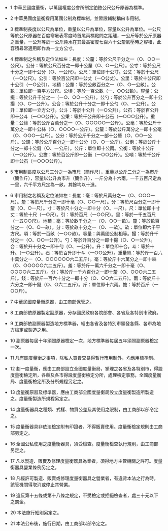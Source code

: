 * 1 中華民國度量衡，以萬國權度公會所制定鉑銥公尺公斤原器為標準。

* 2 中華民國度量衡採用萬國公制為標準制，並暫設輔制稱曰市用制。

* 3 標準制長度以公尺為單位，重量以公斤為單位，容量以公升為單位。一公尺等於公尺原器在百度寒暑表零度時首尾兩標點問之距離，一公斤等於公斤原器之重量，一公升等於一公斤純水在其最高密度七百六十公釐氣壓時之容積，此容積尋常適用即作為一立方公寸。

* 4 標準制之名稱及定位法如左：長度：公釐：等於公尺千分之一（○、○○一公尺）。公分：等於公尺百分之一即十公釐（○、○一公尺）。公寸：等於公尺十分之一即十公分（○、一公尺）。公尺：單位即十公寸。公丈：等於十公尺（一○公尺）。公引：等於百公尺即十公丈（一○公丈）。公里：等於十公尺即十公引（一○公引）。地積：公釐：等於公畝百分之一（○、○一公畝）。公畝：單位即一百平方公尺。公頃：等於一百公畝（一、○○公畝）。容量：公撮：等於公升千分之一（一○、○○一公升）。公勺：等於公升百分之一即十公撮（○、○一公升）。公合：等於公升十分之一即十公勺（○、一公升）。公升：單位即一立方公寸。公斗：等於十公升（一○公升）。公石：等於百公升即十公斗（一○○公升）。公秉：等於千公升即十公石（一○○○公升）。重量：公絲：等於公斤百萬分之一（○、○○○○○一公斤）。公毫：等於公斤十萬分之一即十公絲（○、○○○○一公斤）。公釐：等於公斤萬分之一即十公毫（○、○○○一公斤）。公分：等於公斤千分之一部十公釐（○、○○一公斤）。公錢：等於公斤百分之一即十公分（○、○一公斤）。公兩：等於公斤十分之一郎十公錢（○、一公斤）。公斤：單位即十公兩。公衡：等於十公斤（一○公斤）。公擔：等於百公斤即十公衡（一○○公斤）。公噸：等於千公斤即十公石（一○○○公斤）。

* 5 市用制長度以公尺三分之一為市尺（簡作尺），重量以公斤二分之一為市斤（簡作斤），容量以公升為市升（簡作升），一斤分為十六兩，一千五百尺定為一里，六千平方尺定為一畝，其餘均以十進。

* 6 市用制之名稱及定位法如左：長度：毫：等於尺萬分之一（○、○○○一尺）。釐：等於尺千分之一即十毫（○、○○一尺）。分：等於尺百分之一即十釐（○、○一尺）。寸：等於尺十分之一即十分（○、一尺）。尺：單位即十寸丈：等於十尺（一○尺）。引：等於百尺（一○○尺）。里：等於一千五百尺（一五○○尺）。地積：毫：等於畝千分之一（○、○○一畝）。釐：等於畝百分之一（○、○一畝）。分：等於畝十分之一（○、一畝）。畝：單位即六千平方尺。頃：等於一百畝（一○○畝）。容量：與萬國公制相等。撮：等於升千分之一（○、○○一公升）。勺：等於升百分之一即十撮（○、○一公升）。合：等於升十分之一即十勺（○、一公升）。升：單位即十合。斗：等於十升。（一○公升）。石：等於百升即十斗（一○○公升）。重量絲：等於斤一百六十萬分之一（○、○○○○○○六二五斤）。毫：等於斤十六萬分之一即十絲（○、○○○○○六二五斤）。羞：等於斤一萬六千分之一即十毫（○、○○○○六二五斤）。分：等於斤一千六百分之一即十釐（○、○○○六二五斤）。錢：等於斤一百六十分之一即十分（○、○○六二五斤）。兩：等於斤十六分之一即十錢（○、○六二五斤）。斤：單位即十六兩。擔：等於百斤（一○○斤）。

* 7 中華民國度量衡原器，由工商部保管之。

* 8 工商部依原器製定副原器，分存國民政府各院部會、各省及各特別市政府。

* 9 工商部依副原器製造地方標準器，經由各省及各特別市頒發各縣、各市為地方檢定或製造之用。

* 10 副原器每屆十年須照原器檢定一次，地方標準器每屆五年須照副原器檢定一次。

* 11 凡有關度量衡之事項，除私人買賣交易得暫行市用制外，均應用標準制。

* 12 劃一度量衡，應由工商部設立全國度量衡局，掌理之各省及各特別市，得設度量衡檢定所，各縣及各市得設度量衡檢定分所，處理檢定事務，全國度量衡局、度量衡檢定所及分所規程另定之。

* 13 度量衡原器及標準器，應由工商部全國度量衡局設立度量衡製造所製造之。度量衡製造所規程另定之。

* 14 度量衡器具之種類、式樣、物質公差及其使用之限制，由工商部以部令定之。

* 15 度量衡器具非依法檢定附有印證者，不得販賣使用。度量衡檢定規則由工商部另定之。

* 16 全國公私使用之度量衡器具，須受檢查。度量衡檢查執行規則，由工商部另定之。

* 17 凡以製造、販賣及修理度量衡器具為業者，須得地方主管機關之許可。度量衡器具營業條例另定之。

* 18 凡經許可製造、販賣或修理度量衡器具之營業者，有違背本法之行為時，該管機關得取消或停止其營業。

* 19 違反第十五條或第十八條之規定，不受檢定或拒絕檢查者，處三十元以下之罰金。

* 20 本法施行細則另定之。

* 21 本法公布後，施行日期，由工商部以部令定之。

